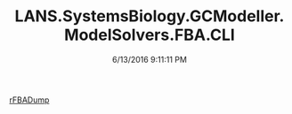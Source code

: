 ﻿---
title: LANS.SystemsBiology.GCModeller.ModelSolvers.FBA.CLI
date: 6/13/2016 9:11:11 PM
---

[rFBADump](T-LANS.SystemsBiology.GCModeller.ModelSolvers.FBA.CLI.rFBADump.html)
